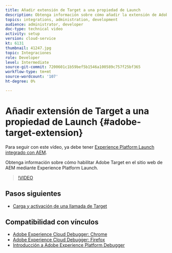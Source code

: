 ```yaml
---
title: Añadir extensión de Target a una propiedad de Launch
description: Obtenga información sobre cómo añadir la extensión de Adobe Target a una propiedad de Adobe Experience Platform Launch.
topics: integrations, administration, development
audience: administrator, developer
doc-type: technical video
activity: setup
version: cloud-service
kt: 6131
thumbnail: 41247.jpg
topic: Integraciones
role: Developer
level: Intermediate
source-git-commit: 7200601c1b59bef5b1546a100589c757f25bf365
workflow-type: tm+mt
source-wordcount: '107'
ht-degree: 0%

---
```



# Añadir extensión de Target a una propiedad de Launch {#adobe-target-extension}

Para seguir con este vídeo, ya debe tener [Experience Platform Launch integrado con AEM](../experience-platform-launch/overview.md).

Obtenga información sobre cómo habilitar Adobe Target en el sitio web de AEM mediante Experience Platform Launch.

>[!VIDEO](https://video.tv.adobe.com/v/41247?quality=12&learn=on)

## Pasos siguientes

+ [Carga y activación de una llamada de Target](./load-and-fire-target.md)

## Compatibilidad con vínculos

+ [Adobe Experience Cloud Debugger: Chrome](https://chrome.google.com/webstore/detail/adobe-experience-cloud-de/ocdmogmohccmeicdhlhhgepeaijenapj)
+ [Adobe Experience Cloud Debugger: Firefox](https://addons.mozilla.org/en-US/firefox/addon/adobe-experience-platform-dbg/)
+ [Introducción a Adobe Experience Platform Debugger](https://experienceleague.adobe.com/docs/debugger-learn/tutorials/experience-platform-debugger/introduction-to-the-experience-platform-debugger.html)